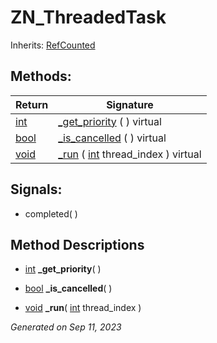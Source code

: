 # ZN_ThreadedTask

Inherits: [RefCounted](https://docs.godotengine.org/en/stable/classes/class_refcounted.html)



## Methods: 


Return                                                                  | Signature                                                                                                     
----------------------------------------------------------------------- | --------------------------------------------------------------------------------------------------------------
[int](https://docs.godotengine.org/en/stable/classes/class_int.html)    | [_get_priority](#i__get_priority) ( ) virtual                                                                 
[bool](https://docs.godotengine.org/en/stable/classes/class_bool.html)  | [_is_cancelled](#i__is_cancelled) ( ) virtual                                                                 
[void](#)                                                               | [_run](#i__run) ( [int](https://docs.godotengine.org/en/stable/classes/class_int.html) thread_index ) virtual 
<p></p>

## Signals: 

- completed( ) 

## Method Descriptions

- [int](https://docs.godotengine.org/en/stable/classes/class_int.html)<span id="i__get_priority"></span> **_get_priority**( ) 


- [bool](https://docs.godotengine.org/en/stable/classes/class_bool.html)<span id="i__is_cancelled"></span> **_is_cancelled**( ) 


- [void](#)<span id="i__run"></span> **_run**( [int](https://docs.godotengine.org/en/stable/classes/class_int.html) thread_index ) 


_Generated on Sep 11, 2023_
